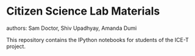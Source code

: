 # Citizen Science Lab Materials
authors: Sam Doctor, Shiv Upadhyay, Amanda Dumi

This repository contains the IPython notebooks for students of the ICE-T project.
